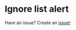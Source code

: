 # Ignore list alert

Have an issue? Create an [issue! ](https://github.com/JZomDev/zom-external-plugins/issues/new)
